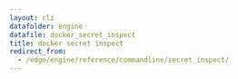 ```yaml
---
layout: cli
datafolder: engine
datafile: docker_secret_inspect
title: docker secret inspect
redirect_from:
  - /edge/engine/reference/commandline/secret_inspect/
---
```

